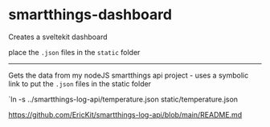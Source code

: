 # smartthings-dashboard

Creates a sveltekit dashboard

place the `.json` files in the `static` folder

---

Gets the data from my nodeJS smartthings api project - uses a symbolic link to put the `.json` files in the static folder

`ln -s ../smartthings-log-api/temperature.json static/temperature.json

https://github.com/EricKit/smartthings-log-api/blob/main/README.md
